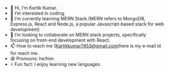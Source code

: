 - 👋 Hi, I’m Kartik Kumar.
- 👀 I’m interested in coding.
- 🌱 I’m currently learning MERN Stack.(MERN refers to MongoDB, Express.js, React and Node.js, a popular Javascript-based stack for web development)
- 💞️ I’m looking to collaborate on MERN stack projects, specifically focusing on front-end development with React.
- 📫 How to reach me (Kartikkumar7453@gmail.com)here is my e-mail id for reach me.
- 😄 Pronouns: he/him
- ⚡ Fun fact: I enjoy learning new languages.

<!---
Kkumar2003/Kartik Kumar is a ✨ special ✨ repository because its `README.md` (this file) appears on your GitHub profile.
You can click the Preview link to take a look at your changes.
--->
